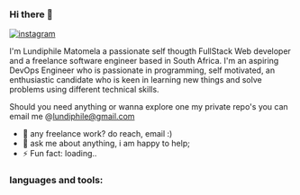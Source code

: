 ### Hi there 👋
[1]: https://www.facebook.com/profile.php?id=100004553656782
[2]: https://www.instagram.com/username
[2]: https://www.twitter.com/Lundie_Matomela
[3]: https://www.linkedin.com/in/lundiphile-matomela-67552a1a3/
[3]: https://www.github.com/khethokuhle01

[![instagram](https://github.com/shikhar1020jais1/Git-Social/blob/master/Icons/Instagram.png (Instagram))][2]

I'm Lundiphile Matomela a passionate self thougth FullStack Web developer and a freelance software engineer based in South Africa.
I'm an aspiring DevOps Engineer who is passionate in programming, self motivated, an enthusiastic candidate who is keen in learning new things and solve problems using different technical skills.

Should you need anything or wanna explore one my private repo's you can email me @lundiphile@gmail.com
- 💼 any freelance work? do reach, email :)
- 💬 ask me about anything, i am happy to help;
- ⚡ Fun fact: loading..

### languages and tools:


<!--
**Khethokuhle01/khethokuhle01** is a ✨ _special_ ✨ repository because its `README.md` (this file) appears on your GitHub profile.

Here are some ideas to get you started:

- 🔭 I’m currently working on ...
- 🌱 I’m currently learning ...
- 👯 I’m looking to collaborate on ...
- 🤔 I’m looking for help with ...
- 💬 Ask me about ...
- 📫 How to reach me: ...
- 😄 Pronouns: ...
- ⚡ Fun fact: ...
-->
